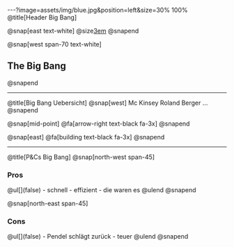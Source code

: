 ---?image=assets/img/blue.jpg&position=left&size=30% 100%
@title[Header Big Bang]

@snap[east text-white]
@size[3em](2.)
@snapend

@snap[west span-70 text-white]
<h2>The Big Bang</h2>
@snapend

---
@title[Big Bang Uebersicht]
@snap[west]
Mc Kinsey
Roland Berger
...
@snapend

@snap[mid-point]
@fa[arrow-right text-black fa-3x]
@snapend

@snap[east]
@fa[building text-black fa-3x]
@snapend

---
@title[P&Cs Big Bang]
@snap[north-west span-45]
  <h3>Pros</h3>
  @ul[](false)
    - schnell
    - effizient
    - die waren es
    @ulend
@snapend

@snap[north-east span-45]
  <h3>Cons</h3>
  @ul[](false)
    - Pendel schlägt zurück
    - teuer
  @ulend
@snapend
